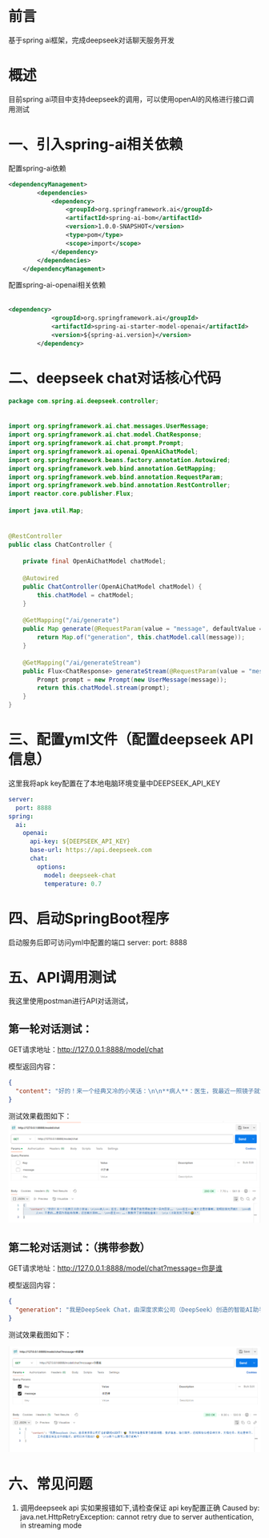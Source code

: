 

# 前言
基于spring ai框架，完成deepseek对话聊天服务开发

# 概述
目前spring ai项目中支持deepseek的调用，可以使用openAI的风格进行接口调用测试

# 一、引入spring-ai相关依赖
配置spring-ai依赖
```xml
<dependencyManagement>
        <dependencies>
            <dependency>
                <groupId>org.springframework.ai</groupId>
                <artifactId>spring-ai-bom</artifactId>
                <version>1.0.0-SNAPSHOT</version>
                <type>pom</type>
                <scope>import</scope>
            </dependency>
        </dependencies>
    </dependencyManagement>
```
配置spring-ai-openai相关依赖
```xml

<dependency>
            <groupId>org.springframework.ai</groupId>
            <artifactId>spring-ai-starter-model-openai</artifactId>
            <version>${spring-ai.version}</version>
        </dependency>
```

# 二、deepseek chat对话核心代码
```java
package com.spring.ai.deepseek.controller;


import org.springframework.ai.chat.messages.UserMessage;
import org.springframework.ai.chat.model.ChatResponse;
import org.springframework.ai.chat.prompt.Prompt;
import org.springframework.ai.openai.OpenAiChatModel;
import org.springframework.beans.factory.annotation.Autowired;
import org.springframework.web.bind.annotation.GetMapping;
import org.springframework.web.bind.annotation.RequestParam;
import org.springframework.web.bind.annotation.RestController;
import reactor.core.publisher.Flux;

import java.util.Map;


@RestController
public class ChatController {

    private final OpenAiChatModel chatModel;

    @Autowired
    public ChatController(OpenAiChatModel chatModel) {
        this.chatModel = chatModel;
    }

    @GetMapping("/ai/generate")
    public Map generate(@RequestParam(value = "message", defaultValue = "给我讲一个笑话") String message) {
        return Map.of("generation", this.chatModel.call(message));
    }

    @GetMapping("/ai/generateStream")
    public Flux<ChatResponse> generateStream(@RequestParam(value = "message", defaultValue = "给我讲一个笑话") String message) {
        Prompt prompt = new Prompt(new UserMessage(message));
        return this.chatModel.stream(prompt);
    }
}
```
# 三、配置yml文件（配置deepseek API信息）
这里我将apk key配置在了本地电脑环境变量中DEEPSEEK_API_KEY
```yml
server:
  port: 8888
spring:
  ai:
    openai:
      api-key: ${DEEPSEEK_API_KEY}
      base-url: https://api.deepseek.com
      chat:
        options:
          model: deepseek-chat
          temperature: 0.7
```
# 四、启动SpringBoot程序
启动服务后即可访问yml中配置的端口
server:
    port: 8888

# 五、API调用测试
我这里使用postman进行API对话测试，
## 第一轮对话测试：

GET请求地址：http://127.0.0.1:8888/model/chat

模型返回内容：
```json
{
  "content": "好的！来一个经典又冷的小笑话：\n\n**病人**：医生，我最近一照镜子就觉得自己像一朵向日葵……  \n**医生**：哦？这是好事啊，说明你阳光开朗！  \n**病人**：不是的……是因为我脸特别黄，还总朝太阳转……  \n**医生**：……（默默开了肝功能检查单）  \n\n（冷到发抖了吗？😂）"
}
```
测试效果截图如下：
![img_deepseek_1.png](images/img_deepseek_1.png)

## 第二轮对话测试：（携带参数）

GET请求地址：http://127.0.0.1:8888/model/chat?message=你是谁

模型返回内容：
```json
{
  "generation": "我是DeepSeek Chat，由深度求索公司（DeepSeek）创造的智能AI助手！🤖✨ 我的使命是帮助你解答各种问题，无论是学习、工作，还是日常生活中的小困惑，我都会尽力提供准确、有用的信息。  \n\n有什么我可以帮你的吗？😊"
}
```
测试效果截图如下：

![img_deepseek_2.png](images/img_deepseek_2.png)

# 六、常见问题
1. 调用deepseek api  实如果报错如下,请检查保证 api key配置正确
Caused by: java.net.HttpRetryException: cannot retry due to server authentication, in streaming mode